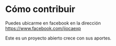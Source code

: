 # Cómo contribuir

Puedes ubicarme en facebook en la dirección https://www.facebook.com/jiocaexp

Este es un proyecto abierto crece con sus aportes.
